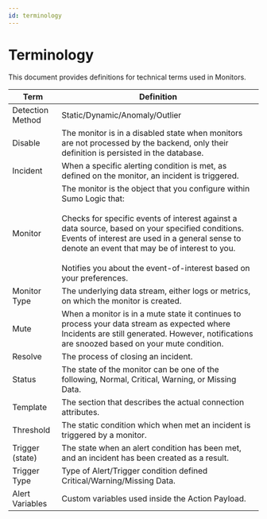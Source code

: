 ```yaml
---
id: terminology
---
```


# Terminology

This document provides definitions for technical terms used in Monitors.

| Term | Definition |
| -- | -- |
| Detection Method | Static/Dynamic/Anomaly/Outlier |
| Disable | The monitor is in a disabled state when monitors are not processed by the backend, only their definition is persisted in the database. |
| Incident | When a specific alerting condition is met, as defined on the monitor, an incident is triggered. |
| Monitor | The monitor is the object that you configure within Sumo Logic that:<br/><br/>Checks for specific events of interest against a data source, based on your specified conditions. Events of interest are used in a general sense to denote an event that may be of interest to you.<br/><br/>Notifies you about the event-of-interest based on your preferences. |
| Monitor Type | The underlying data stream, either logs or metrics, on which the monitor is created. |
| Mute | When a monitor is in a mute state it continues to process your data stream as expected where Incidents are still generated. However, notifications are snoozed based on your mute condition. |
| Resolve | The process of closing an incident. |
| Status | The state of the monitor can be one of the following, Normal, Critical, Warning, or Missing Data. |
| Template | The section that describes the actual connection attributes. |
| Threshold | The static condition which when met an incident is triggered by a monitor. |
| Trigger (state) | The state when an alert condition has been met, and an incident has been created as a result. |
| Trigger Type | Type of Alert/Trigger condition defined Critical/Warning/Missing Data. |
| Alert Variables | Custom variables used inside the Action Payload. |